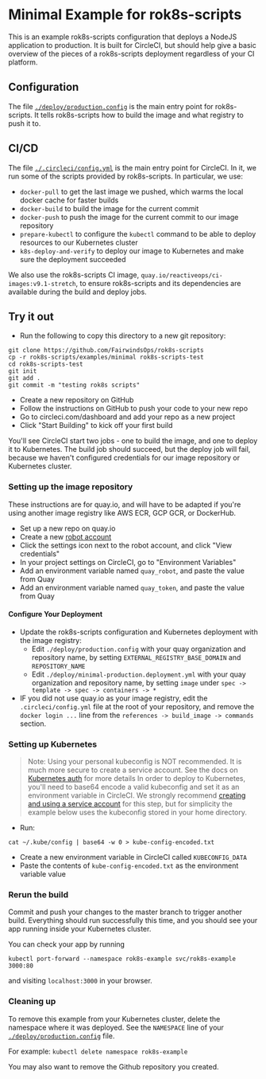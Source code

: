# Minimal Example for rok8s-scripts

This is an example rok8s-scripts configuration that deploys a NodeJS application
to production. It is built for CircleCI, but should help give a basic overview of
the pieces of a rok8s-scripts deployment regardless of your CI platform.

## Configuration
The file [`./deploy/production.config`](./deploy/production.config) is the main entry point for rok8s-scripts.
It tells rok8s-scripts how to build the image and what registry to push it to.

## CI/CD
The file [`./.circleci/config.yml`](./.circleci/config.yml) is the main entry point for CircleCI. In it,
we run some of the scripts provided by rok8s-scripts. In particular, we use:

* `docker-pull` to get the last image we pushed, which warms the local docker cache for faster builds
* `docker-build` to build the image for the current commit
* `docker-push` to push the image for the current commit to our image repository
* `prepare-kubectl` to configure the `kubectl` command to be able to deploy resources to our Kubernetes cluster
* `k8s-deploy-and-verify` to deploy our image to Kubernetes and make sure the deployment succeeded

We also use the rok8s-scripts CI image, `quay.io/reactiveops/ci-images:v9.1-stretch`,
to ensure rok8s-scripts and its dependencies are available during the build and deploy jobs.

## Try it out

* Run the following to copy this directory to a new git repository:
```
git clone https://github.com/FairwindsOps/rok8s-scripts
cp -r rok8s-scripts/examples/minimal rok8s-scripts-test
cd rok8s-scripts-test
git init
git add .
git commit -m "testing rok8s scripts"
```
* Create a new repository on GitHub
* Follow the instructions on GitHub to push your code to your new repo
* Go to circleci.com/dashboard and add your repo as a new project
* Click "Start Building" to kick off your first build

You'll see CircleCI start two jobs - one to build the image, and one to deploy it to Kubernetes.
The build job should succeed, but the deploy job will fail, because we haven't configured
credentials for our image repository or Kubernetes cluster.

### Setting up the image repository
These instructions are for quay.io, and will have to be adapted if you're
using another image registry like AWS ECR, GCP GCR, or DockerHub.

* Set up a new repo on quay.io
* Create a new [robot account](https://docs.quay.io/glossary/robot-accounts.html)
* Click the settings icon next to the robot account, and click "View credentials"
* In your project settings on CircleCI, go to "Environment Variables"
* Add an environment variable named `quay_robot`, and paste the value from Quay
* Add an environment variable named `quay_token`, and paste the value from Quay

#### Configure Your Deployment

* Update the rok8s-scripts configuration and Kubernetes deployment with the image registry:
	* Edit `./deploy/production.config` with your quay organization and repository name, by setting `EXTERNAL_REGISTRY_BASE_DOMAIN` and `REPOSITORY_NAME`
	* Edit `./deploy/minimal-production.deployment.yml` with your quay organization and repository name, by setting `image` under `spec -> template -> spec -> containers -> *`
* IF you did not use quay.io as your image registry, edit the `.circleci/config.yml` file at the root of your repository, and remove the `docker login ...` line from the `references -> build_image -> commands` section.

### Setting up Kubernetes
> Note: Using your personal kubeconfig is NOT recommended. It is much more secure
> to create a service account. See the docs on [Kubernetes auth](/docs/kubernetes_auth.md)
> for more details
In order to deploy to Kubernetes, you'll need to base64 encode a valid kubeconfig
and set it as an environment variable in CircleCI. We strongly recommend
[creating and using a service account](/docs/kubernetes_auth.md) for this step, but for simplicity
the example below uses the kubeconfig stored in your home directory.

* Run:
```
cat ~/.kube/config | base64 -w 0 > kube-config-encoded.txt
```
* Create a new environment variable in CircleCI called `KUBECONFIG_DATA`
* Paste the contents of `kube-config-encoded.txt` as the environment variable value

### Rerun the build
Commit and push your changes to the master branch to trigger another build.
Everything should run successfully this time, and you should see your app
running inside your Kubernetes cluster.

You can check your app by running
```
kubectl port-forward --namespace rok8s-example svc/rok8s-example 3000:80
```
and visiting `localhost:3000` in your browser.

### Cleaning up

To remove this example from your Kubernetes cluster, delete the namespace where it was deployed. See the `NAMESPACE` line of your [`./deploy/production.config`](./deploy/production.config) file.

For example: `kubectl delete namespace rok8s-example`

You may also want to remove the Github repository you created.
